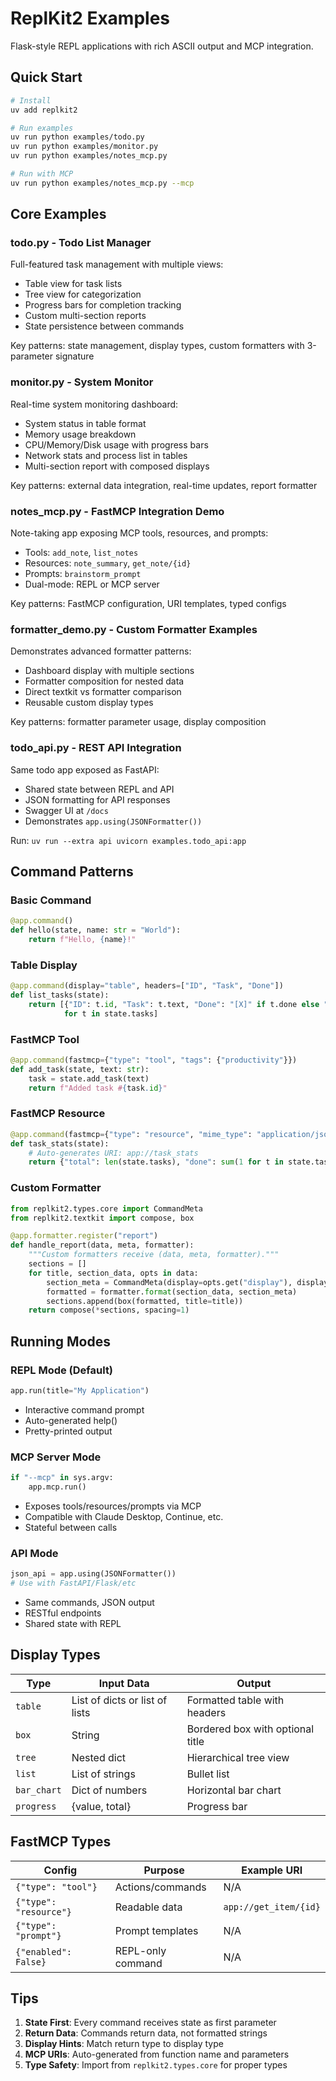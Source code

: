 # ReplKit2 Examples

Flask-style REPL applications with rich ASCII output and MCP integration.

## Quick Start

```bash
# Install
uv add replkit2

# Run examples
uv run python examples/todo.py
uv run python examples/monitor.py
uv run python examples/notes_mcp.py

# Run with MCP
uv run python examples/notes_mcp.py --mcp
```

## Core Examples

### todo.py - Todo List Manager
Full-featured task management with multiple views:
- Table view for task lists
- Tree view for categorization
- Progress bars for completion tracking
- Custom multi-section reports
- State persistence between commands

Key patterns: state management, display types, custom formatters with 3-parameter signature

### monitor.py - System Monitor
Real-time system monitoring dashboard:
- System status in table format
- Memory usage breakdown
- CPU/Memory/Disk usage with progress bars
- Network stats and process list in tables
- Multi-section report with composed displays

Key patterns: external data integration, real-time updates, report formatter

### notes_mcp.py - FastMCP Integration Demo
Note-taking app exposing MCP tools, resources, and prompts:
- Tools: `add_note`, `list_notes`
- Resources: `note_summary`, `get_note/{id}` 
- Prompts: `brainstorm_prompt`
- Dual-mode: REPL or MCP server

Key patterns: FastMCP configuration, URI templates, typed configs

### formatter_demo.py - Custom Formatter Examples
Demonstrates advanced formatter patterns:
- Dashboard display with multiple sections
- Formatter composition for nested data
- Direct textkit vs formatter comparison
- Reusable custom display types

Key patterns: formatter parameter usage, display composition

### todo_api.py - REST API Integration
Same todo app exposed as FastAPI:
- Shared state between REPL and API
- JSON formatting for API responses
- Swagger UI at `/docs`
- Demonstrates `app.using(JSONFormatter())`

Run: `uv run --extra api uvicorn examples.todo_api:app`

## Command Patterns

### Basic Command
```python
@app.command()
def hello(state, name: str = "World"):
    return f"Hello, {name}!"
```

### Table Display
```python
@app.command(display="table", headers=["ID", "Task", "Done"])
def list_tasks(state):
    return [{"ID": t.id, "Task": t.text, "Done": "[X]" if t.done else "[ ]"} 
            for t in state.tasks]
```

### FastMCP Tool
```python
@app.command(fastmcp={"type": "tool", "tags": {"productivity"}})
def add_task(state, text: str):
    task = state.add_task(text)
    return f"Added task #{task.id}"
```

### FastMCP Resource
```python
@app.command(fastmcp={"type": "resource", "mime_type": "application/json"})
def task_stats(state):
    # Auto-generates URI: app://task_stats
    return {"total": len(state.tasks), "done": sum(1 for t in state.tasks if t.done)}
```

### Custom Formatter
```python
from replkit2.types.core import CommandMeta
from replkit2.textkit import compose, box

@app.formatter.register("report")
def handle_report(data, meta, formatter):
    """Custom formatters receive (data, meta, formatter)."""
    sections = []
    for title, section_data, opts in data:
        section_meta = CommandMeta(display=opts.get("display"), display_opts=opts)
        formatted = formatter.format(section_data, section_meta)
        sections.append(box(formatted, title=title))
    return compose(*sections, spacing=1)
```

## Running Modes

### REPL Mode (Default)
```python
app.run(title="My Application")
```
- Interactive command prompt
- Auto-generated help()
- Pretty-printed output

### MCP Server Mode
```python
if "--mcp" in sys.argv:
    app.mcp.run()
```
- Exposes tools/resources/prompts via MCP
- Compatible with Claude Desktop, Continue, etc.
- Stateful between calls

### API Mode
```python
json_api = app.using(JSONFormatter())
# Use with FastAPI/Flask/etc
```
- Same commands, JSON output
- RESTful endpoints
- Shared state with REPL

## Display Types

| Type | Input Data | Output |
|------|------------|--------|
| `table` | List of dicts or list of lists | Formatted table with headers |
| `box` | String | Bordered box with optional title |
| `tree` | Nested dict | Hierarchical tree view |
| `list` | List of strings | Bullet list |
| `bar_chart` | Dict of numbers | Horizontal bar chart |
| `progress` | {value, total} | Progress bar |

## FastMCP Types

| Config | Purpose | Example URI |
|--------|---------|-------------|
| `{"type": "tool"}` | Actions/commands | N/A |
| `{"type": "resource"}` | Readable data | `app://get_item/{id}` |
| `{"type": "prompt"}` | Prompt templates | N/A |
| `{"enabled": False}` | REPL-only command | N/A |

## Tips

1. **State First**: Every command receives state as first parameter
2. **Return Data**: Commands return data, not formatted strings
3. **Display Hints**: Match return type to display type
4. **MCP URIs**: Auto-generated from function name and parameters
5. **Type Safety**: Import from `replkit2.types.core` for proper types